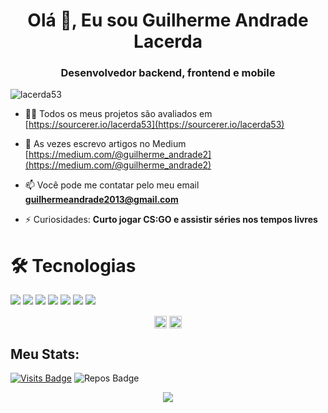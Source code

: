 <h1 align="center">Olá 👋, Eu sou Guilherme Andrade Lacerda</h1>
<h3 align="center">Desenvolvedor backend, frontend e mobile</h3>
<p align="left"> <img src="https://komarev.com/ghpvc/?username=lacerda53" alt="lacerda53" /> </p>

- 👨‍💻 Todos os meus projetos são avaliados em [https://sourcerer.io/lacerda53](https://sourcerer.io/lacerda53)

- 📝 As vezes escrevo artigos no Medium [https://medium.com/@guilherme_andrade2](https://medium.com/@guilherme_andrade2)

- 📫 Você pode me contatar pelo meu email **guilhermeandrade2013@gmail.com**

- ⚡ Curiosidades: **Curto jogar CS:GO e assistir séries nos tempos livres**


# 🛠 Tecnologias

<p>
  <img src="https://img.shields.io/badge/Sharp%20-593399.svg?&style=for-the-badge&logo=c&logoColor=white"/>
  <img src="https://img.shields.io/badge/.NET%20Core%20-8a2be2.svg?&style=for-the-badge&logo=.net&logoColor=white"/>
  <img src="https://img.shields.io/badge/javascript%20-%23323330.svg?&style=for-the-badge&logo=javascript&logoColor=%23F7DF1E"/>
  <img src="https://img.shields.io/badge/react%20-%2320232a.svg?&style=for-the-badge&logo=react&logoColor=%2361DAFB"/>
  <img src="https://img.shields.io/badge/react_native%20-%2320232a.svg?&style=for-the-badge&logo=react&logoColor=%2361DAFB"/>
  <img src="https://img.shields.io/badge/git%20-%23F05033.svg?&style=for-the-badge&logo=git&logoColor=white"/>
  <img src="https://img.shields.io/badge/github%20-%23121011.svg?&style=for-the-badge&logo=github&logoColor=white"/>
</p>

<p align="center">
<a href="https://linkedin.com/in/lacerda53" target="blank"><img align="center" src="https://cdn.jsdelivr.net/npm/simple-icons@3.0.1/icons/linkedin.svg" alt="Guilherme Andrade" height="20" width="20" /></a>
<a href="https://www.instagram.com/guilherme_andrade2" target="blank"><img align="center" src="https://cdn.jsdelivr.net/npm/simple-icons@3.0.1/icons/instagram.svg" alt="Guilherme Andrade" height="20" width="20" /></a>
</p>


## Meu Stats:
[![Visits Badge](https://badges.pufler.dev/visits/lacerda53/lacerda53?style=for-the-badge)](https://github.com/lacerda53/lacerda53)
![Repos Badge](https://badges.pufler.dev/repos/lacerda53?style=for-the-badge)

<p align = "center">
  <img src = "https://github-readme-stats.vercel.app/api?username=lacerda53&show_icons=true&theme=dark&line_height=27&hide=contribs,prs">
</p>

